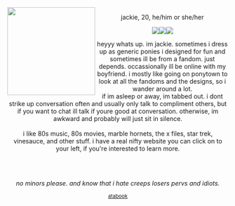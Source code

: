 <img src="https://files.catbox.moe/xrovfd.png" align="left" width="200px"/>
<p align="center">jackie, 20, he/him or she/her</p>
<p align="center"><img src="https://foolsparadise.neocities.org/graphics/Illustration5.png"/><img src="https://foolsparadise.neocities.org/graphics/i%20hate%20msuic.png"/><img src="https://foolsparadise.neocities.org/graphics/w0z420.png"/></p>
<p align="center">heyyy whats up. im jackie. sometimes i dress up as generic ponies i designed for fun and sometimes ill be from a fandom. just depends. occassionally ill be online with my boyfriend. i mostly like going on ponytown to look at all the fandoms and the designs, so i wander around a lot.<br>if im asleep or away, im tabbed out. i dont strike up conversation often and usually only talk to compliment others, but if you want to chat ill talk if youre good at conversation. otherwise, im awkward and probably will just sit in silence.<br><br>i like 80s music, 80s movies, marble hornets, the x files, star trek, vinesauce, and other stuff. i have a real nifty website you can click on to your left, if you're interested to learn more.</p><br><br>
<p align="center"><i>no minors please. and know that i hate creeps losers pervs and idiots.</i></p>
<p align="center"><sub><a href="https://foolsparadise.atabook.org/">atabook</a></sub></p>


